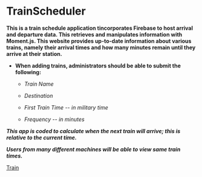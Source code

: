 # TrainScheduler

**This is a train schedule application tincorporates Firebase to host arrival and departure data. This retrieves and manipulates information with Moment.js. This website provides up-to-date information about various trains, namely their arrival times and how many minutes remain until they arrive at their station.**

* **When adding trains, administrators should be able to submit the following:**

  * _Train Name_

  * _Destination_

  * _First Train Time -- in military time_

  * _Frequency -- in minutes_

_**This app is coded to calculate when the next train will arrive; this is relative to the current time.**_

_**Users from many different machines will be able to view same train times.**_


<a href = "https://sridings.github.io/TrainScheduler/"> Train </a>
